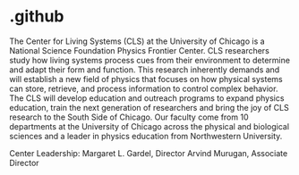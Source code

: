 # .github
The Center for Living Systems (CLS) at the University of Chicago is a National Science Foundation Physics Frontier Center. CLS researchers study how living systems process cues from their environment to determine and adapt their form and function.  This research inherently demands and will establish a new field of physics that focuses on how physical systems can store, retrieve, and process information to control complex behavior. The CLS will develop education and outreach programs to expand physics education, train the next generation of researchers and bring the joy of CLS research to the South Side of Chicago. Our faculty come from 10 departments at the University of Chicago across the physical and biological sciences and a leader in physics education from Northwestern University.

Center Leadership:
Margaret L. Gardel, Director
Arvind Murugan, Associate Director
